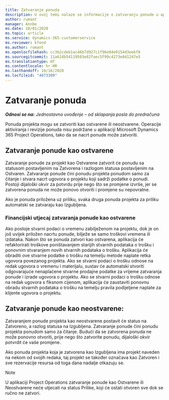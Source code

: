 ```yaml
---
title: Zatvaranje ponuda
description: U ovoj temi nalaze se informacije o zatvaranju ponude u aplikaciji Project Operations.
author: rumant
manager: Annbe
ms.date: 10/01/2020
ms.topic: article
ms.service: dynamics-365-customerservice
ms.reviewer: kfend
ms.author: rumant
ms.openlocfilehash: cc3b2cdeb1ac46b7d927c1f96e94e9154d3eebf8
ms.sourcegitcommit: 11a61db54119503e82faec5f99c4273e8d1247e5
ms.translationtype: HT
ms.contentlocale: hr-HR
ms.lasthandoff: 10/16/2020
ms.locfileid: "4073309"
---
```

# <a name="close-quotes"></a>Zatvaranje ponuda 

_**Odnosi se na:** Jednostavno uvođenje – od sklapanja posla do predračuna_

Ponuda projekta mogu se zatvoriti kao ostvarene ili neostvarene. Operacije aktiviranja i revizije ponuda nisu podržane u aplikaciji Microsoft Dynamics 365 Project Operations, tako da se nacrt ponude može zatvoriti.

## <a name="close-a-quote-as-won"></a>Zatvaranje ponude kao ostvarene

Zatvaranje ponude za projekt kao Ostvarene zatvorit će ponudu sa statusom postavljenim na Zatvorena i razlogom statusa postavljenim na Ostvaren. Zatvaranje ponude čini ponudu projekta ponudom samo za čitanje i stvara nacrt ugovora o projektu koji sadrži podatke o ponudi. Postoji dijaloški okvir za potvrdu prije nego što se promjene izvrše, jer se zatvorena ponuda ne može ponovo otvoriti i promjene su nepovratne.

Ako je ponuda priložena uz priliku, svaka druga ponuda projekta za priliku automatski se zatvaraju kao Izgubljena.

### <a name="financial-impact-of-closing-a-quote-as-won"></a>Financijski utjecaj zatvaranja ponude kao ostvarene

Ako postoje stvarni podaci o vremenu zabilježenom na projektu, dok je on još uvijek priložen nacrtu ponude, bilježe se samo troškovi vremena ili izdataka. Nakon što se ponuda zatvori kao ostvarena, aplikacija će refaktorirati troškove poništavanjem starijih stvarnih podataka o trošku i ponovnim stvaranjem novih stvarnih podataka o trošku. Aplikacija će obraditi ove stvarne podatke o trošku na temelju metode naplate retka ugovora povezanog projekta. Ako se stvarni podaci o trošku odnose na redak ugovora o vremenu i materijalu, sustav će automatski stvoriti odgovarajuće nenaplaćene stvarne prodajne podatke za vrijeme zatvaranja ponude i izrade ugovora o projektu. Ako se stvarni podaci o trošku odnose na redak ugovora s fiksnom cijenom, aplikacija će zaustaviti ponovnu obradu stvarnih podataka o trošku na temelju pravila podijeljene naplate za klijente ugovora o projektu.

## <a name="closing-a-quote-as-lost"></a>Zatvaranje ponude kao neostvarene:

Zatvaranjem ponude projekta kao neostvarene postavit će status na Zatvoreno, a razlog statusa na Izgubljena. Zatvaranje ponude čini ponudu projekta ponudom samo za čitanje. Budući da se zatvorena ponuda ne može ponovno otvoriti, prije nego što zatvorite ponudu, dijaloški okvir potvrdit će vaše promjene.

Ako ponuda projekta koja je zatvorena kao Izgubljena ima projekt naveden na nekom od svojih redaka, taj projekt se također označava kao Zatvoren i sve rezervacije resursa od toga dana nadalje otkazuju se.

> [!NOTE]
> U aplikaciji Project Operations zatvaranje ponude kao Ostvarene ili Neostvarene neće utjecati na status Prilike, koji će ostati otvoren sve dok se ručno ne zatvori.
